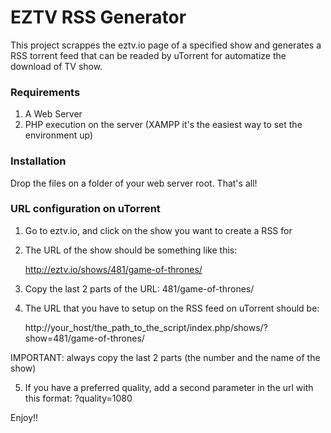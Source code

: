 EZTV RSS Generator
==================

This project scrappes the eztv.io page of a specified show and generates a RSS
torrent feed that can be readed by uTorrent for automatize the download of TV
show.

### Requirements

1. A Web Server
2. PHP execution on the server (XAMPP it's the easiest way to set the environment up)

### Installation

Drop the files on a folder of your web server root. That's all!

### URL configuration on uTorrent

1. Go to eztv.io, and click on the show you want to create a RSS for
2. The URL of the show should be something like this: 

	http://eztv.io/shows/481/game-of-thrones/

3. Copy the last 2 parts of the URL: 481/game-of-thrones/
4. The URL that you have to setup on the RSS feed on uTorrent should be:

	http://your_host/the_path_to_the_script/index.php/shows/?show=481/game-of-thrones/

IMPORTANT: always copy the last 2 parts (the number and the name of the show)

5. If you have a preferred quality, add a second parameter in the url with this format:
	?quality=1080
	
Enjoy!!



